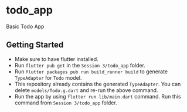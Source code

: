 # todo_app

Basic Todo App

## Getting Started

* Make sure to have flutter installed.
* Run `flutter pub get` in the `Session 3/todo_app` folder.
* Run `flutter packages pub run build_runner build` to generate `TypeAdapter` for `Todo` model.
* This repository already contains the generated `TypeAdapter`. You can delete `models/Todo.g.dart` and re-run the above command.
* Run the app by using `flutter run lib/main.dart` command. Run this command from `Session 3/todo_app` folder.